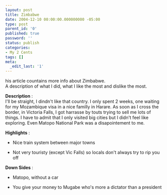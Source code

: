 ```yaml
---
layout: post
title: Zimbabwe
date: 2004-12-10 00:00:00.000000000 -05:00
type: post
parent_id: '0'
published: true
password: ''
status: publish
categories:
- My 2 Cents
tags: []
meta:
  _edit_last: '1'
---
```

his article countains more info about Zimbabwe.  
A description of what I did, what I like the most and dislike the most.

**Description** :  
I'll be straight, I dindn't like that country. I only spent 2 weeks, one waiting for my Mozambique visa in a nice familly in Harare. As soon as I cross the border, in Victoria Falls, I got harrasse by touts trying to sell me lots of things. I have to admit that I only visited big cities but I didn't feel like exploring. Even Matopo National Park was a disapointement to me.

**Highlights** :

- Nice train system between major towns

- Not very touristy (except Vic Falls) so locals don't always try to rip you off

**Down Sides** :

- Matopo, without a car

- You give your money to Mugabe who's more a dictator than a president

